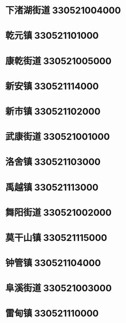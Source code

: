 # 下渚湖街道 330521004000
# 乾元镇 330521101000
# 康乾街道 330521005000
# 新安镇 330521114000
# 新市镇 330521102000
# 武康街道 330521001000
# 洛舍镇 330521103000
# 禹越镇 330521113000
# 舞阳街道 330521002000
# 莫干山镇 330521115000
# 钟管镇 330521104000
# 阜溪街道 330521003000
# 雷甸镇 330521110000
